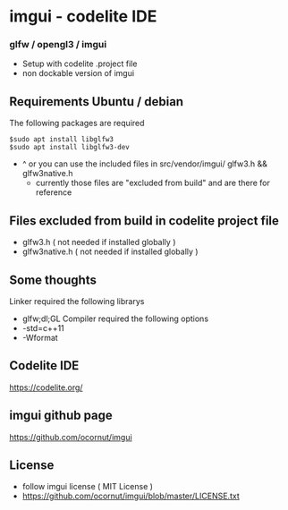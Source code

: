 # imgui - codelite IDE
### glfw / opengl3 / imgui
- Setup with codelite .project file
- non dockable version of imgui

## Requirements Ubuntu / debian
The following packages are required
```
$sudo apt install libglfw3
$sudo apt install libglfw3-dev
```
- ^ or you can use the included files in src/vendor/imgui/ glfw3.h && glfw3native.h
    - currently those files are "excluded from build" and are there for reference

## Files excluded from build in codelite project file
- glfw3.h ( not needed if installed globally )
- glfw3native.h ( not needed if installed globally )


## Some thoughts
Linker required the following librarys
- glfw;dl;GL
Compiler required the following options
- -std=c++11
- -Wformat


## Codelite IDE
https://codelite.org/


## imgui github page
https://github.com/ocornut/imgui


## License
- follow imgui license ( MIT License )
- https://github.com/ocornut/imgui/blob/master/LICENSE.txt